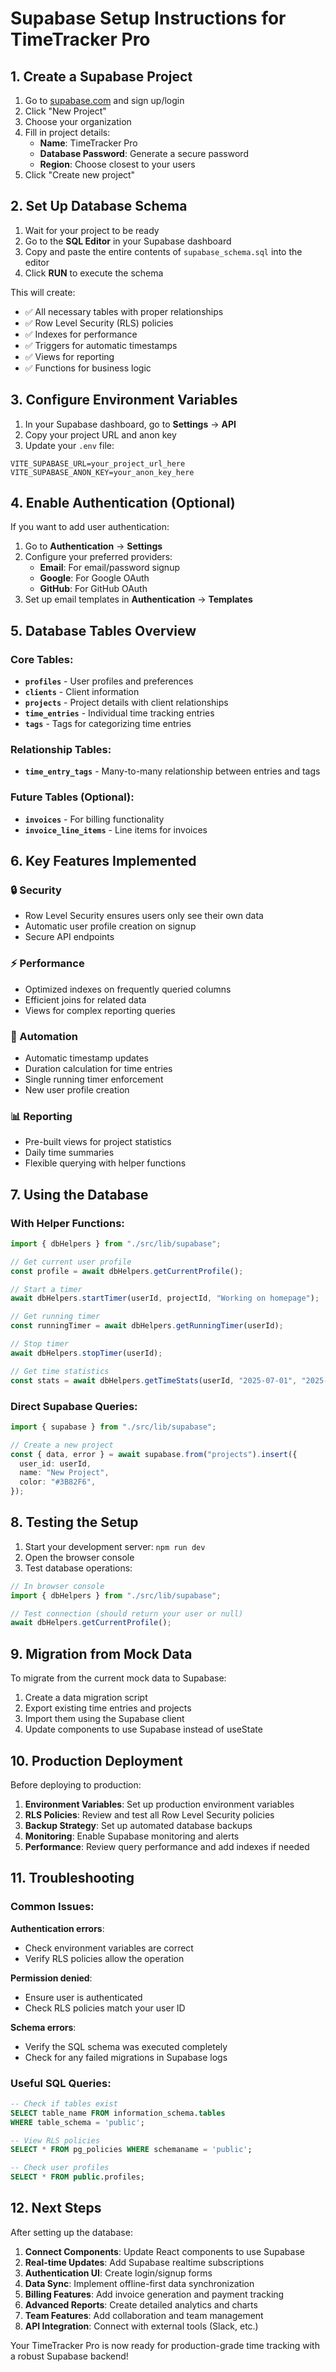 # Supabase Setup Instructions for TimeTracker Pro

## 1. Create a Supabase Project

1. Go to [supabase.com](https://supabase.com) and sign up/login
2. Click "New Project"
3. Choose your organization
4. Fill in project details:
   - **Name**: TimeTracker Pro
   - **Database Password**: Generate a secure password
   - **Region**: Choose closest to your users
5. Click "Create new project"

## 2. Set Up Database Schema

1. Wait for your project to be ready
2. Go to the **SQL Editor** in your Supabase dashboard
3. Copy and paste the entire contents of `supabase_schema.sql` into the editor
4. Click **RUN** to execute the schema

This will create:

- ✅ All necessary tables with proper relationships
- ✅ Row Level Security (RLS) policies
- ✅ Indexes for performance
- ✅ Triggers for automatic timestamps
- ✅ Views for reporting
- ✅ Functions for business logic

## 3. Configure Environment Variables

1. In your Supabase dashboard, go to **Settings** → **API**
2. Copy your project URL and anon key
3. Update your `.env` file:

```env
VITE_SUPABASE_URL=your_project_url_here
VITE_SUPABASE_ANON_KEY=your_anon_key_here
```

## 4. Enable Authentication (Optional)

If you want to add user authentication:

1. Go to **Authentication** → **Settings**
2. Configure your preferred providers:
   - **Email**: For email/password signup
   - **Google**: For Google OAuth
   - **GitHub**: For GitHub OAuth
3. Set up email templates in **Authentication** → **Templates**

## 5. Database Tables Overview

### Core Tables:

- **`profiles`** - User profiles and preferences
- **`clients`** - Client information
- **`projects`** - Project details with client relationships
- **`time_entries`** - Individual time tracking entries
- **`tags`** - Tags for categorizing time entries

### Relationship Tables:

- **`time_entry_tags`** - Many-to-many relationship between entries and tags

### Future Tables (Optional):

- **`invoices`** - For billing functionality
- **`invoice_line_items`** - Line items for invoices

## 6. Key Features Implemented

### 🔒 Security

- Row Level Security ensures users only see their own data
- Automatic user profile creation on signup
- Secure API endpoints

### ⚡ Performance

- Optimized indexes on frequently queried columns
- Efficient joins for related data
- Views for complex reporting queries

### 🔄 Automation

- Automatic timestamp updates
- Duration calculation for time entries
- Single running timer enforcement
- New user profile creation

### 📊 Reporting

- Pre-built views for project statistics
- Daily time summaries
- Flexible querying with helper functions

## 7. Using the Database

### With Helper Functions:

```typescript
import { dbHelpers } from "./src/lib/supabase";

// Get current user profile
const profile = await dbHelpers.getCurrentProfile();

// Start a timer
await dbHelpers.startTimer(userId, projectId, "Working on homepage");

// Get running timer
const runningTimer = await dbHelpers.getRunningTimer(userId);

// Stop timer
await dbHelpers.stopTimer(userId);

// Get time statistics
const stats = await dbHelpers.getTimeStats(userId, "2025-07-01", "2025-07-31");
```

### Direct Supabase Queries:

```typescript
import { supabase } from "./src/lib/supabase";

// Create a new project
const { data, error } = await supabase.from("projects").insert({
  user_id: userId,
  name: "New Project",
  color: "#3B82F6",
});
```

## 8. Testing the Setup

1. Start your development server: `npm run dev`
2. Open the browser console
3. Test database operations:

```javascript
// In browser console
import { dbHelpers } from "./src/lib/supabase";

// Test connection (should return your user or null)
await dbHelpers.getCurrentProfile();
```

## 9. Migration from Mock Data

To migrate from the current mock data to Supabase:

1. Create a data migration script
2. Export existing time entries and projects
3. Import them using the Supabase client
4. Update components to use Supabase instead of useState

## 10. Production Deployment

Before deploying to production:

1. **Environment Variables**: Set up production environment variables
2. **RLS Policies**: Review and test all Row Level Security policies
3. **Backup Strategy**: Set up automated database backups
4. **Monitoring**: Enable Supabase monitoring and alerts
5. **Performance**: Review query performance and add indexes if needed

## 11. Troubleshooting

### Common Issues:

**Authentication errors**:

- Check environment variables are correct
- Verify RLS policies allow the operation

**Permission denied**:

- Ensure user is authenticated
- Check RLS policies match your user ID

**Schema errors**:

- Verify the SQL schema was executed completely
- Check for any failed migrations in Supabase logs

### Useful SQL Queries:

```sql
-- Check if tables exist
SELECT table_name FROM information_schema.tables
WHERE table_schema = 'public';

-- View RLS policies
SELECT * FROM pg_policies WHERE schemaname = 'public';

-- Check user profiles
SELECT * FROM public.profiles;
```

## 12. Next Steps

After setting up the database:

1. **Connect Components**: Update React components to use Supabase
2. **Real-time Updates**: Add Supabase realtime subscriptions
3. **Authentication UI**: Create login/signup forms
4. **Data Sync**: Implement offline-first data synchronization
5. **Billing Features**: Add invoice generation and payment tracking
6. **Advanced Reports**: Create detailed analytics and charts
7. **Team Features**: Add collaboration and team management
8. **API Integration**: Connect with external tools (Slack, etc.)

Your TimeTracker Pro is now ready for production-grade time tracking with a robust Supabase backend!
